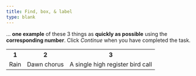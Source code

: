 ```yaml
---
title: Find, box, & label
type: blank
---
```



... **one example** of these 3 things as **quickly as possible** using the **corresponding number**.
Click _Continue_ when you have completed the task.

<table class = "table table-bordered mx-auto">
<tr class = "text-center">
<th scope = "col">1</th>
<th scope = "col">2</th>
<th scope = "col">3</th>

</tr>
<tr class = "text-center">
<td scope = "row">Rain</td>
<td>Dawn chorus</td>
<td>A single high register bird call</td>
</tr>
</table>








